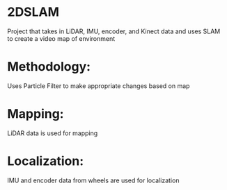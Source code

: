 # 2DSLAM
Project that takes in LiDAR, IMU, encoder, and Kinect data and uses SLAM to create a video map of environment

# Methodology:
Uses Particle Filter to make appropriate changes based on map

# Mapping: 
LiDAR data is used for mapping

# Localization:
IMU and encoder data from wheels are used for localization
